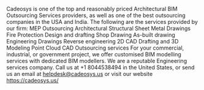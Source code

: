 Cadeosys is one of the top and reasonably priced Architectural BIM Outsourcing Services providers, as well as one of the best outsourcing companies in the USA and India.
The following are the services provided by our firm:
MEP Outsourcing
Architectural
Structural
Sheet Metal Drawings
Fire Protection
Design and drafting
Shop Drawing
As-built drawing
Engineering Drawings
Reverse engineering
2D CAD Drafting and 3D Modeling
Point Cloud 
CAD Outsourcing services 
For your commercial, industrial, or government project, we offer customised BIM modelling services with dedicated BIM modellers.
We are a reputable Engineering services company.
Call us at +1 8044538494 in the United States, or send us an email at helpdesk@cadeosys.us or visit our website https://cadeosys.us/
